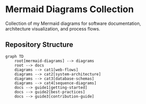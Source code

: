 # Mermaid Diagrams Collection

Collection of my Mermaid diagrams for software documentation, architecture visualization, and process flows.

## Repository Structure

```mermaid
graph TD
    root[mermaid-diagrams] --> diagrams
    root --> docs
    diagrams --> cat1[web-flows]
    diagrams --> cat2[system-architecture]
    diagrams --> cat3[database-schemas]
    diagrams --> cat4[sequence-diagrams]
    docs --> guide1[getting-started]
    docs --> guide2[best-practices]
    docs --> guide3[contribution-guide]
```
